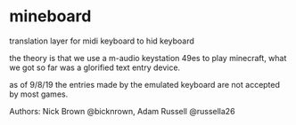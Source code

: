 # mineboard
translation layer for midi keyboard to hid keyboard

the theory is that we use a m-audio keystation 49es to play minecraft,
what we got so far was a glorified text entry device.

as of 9/8/19 the entries made by the emulated keyboard are not accepted by most games.


Authors: Nick Brown @bicknrown, Adam Russell @russella26
